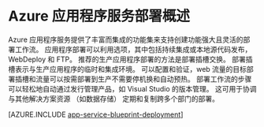 <properties
    pageTitle="部署到 Azure 应用程序服务的应用程序"
    description="了解如何部署应用程序到应用程序的服务工作"
    keywords="部署，部署的应用程序服务，azure 应用程序服务"
    services="app-service"
    documentationCenter=""
    authors="dariagrigoriu"
    manager="wpickett"
    editor=""/>

<tags
    ms.service="app-service"
    ms.workload="na"
    ms.tgt_pltfrm="na"
    ms.devlang="na"
    ms.topic="article"
    ms.date="02/09/2016"
    ms.author="dariagrigoriu"/>

# <a name="azure-app-service-deployment-overview"></a>Azure 应用程序服务部署概述

Azure 应用程序服务提供了丰富而集成的功能集来支持创建功能强大且灵活的部署工作流。 应用程序部署可以利用选项，其中包括持续集成或本地源代码发布，WebDeploy 和 FTP。 推荐的生产应用程序部署的方法是部署插槽交换。 部署插槽表示与生产应用程序的临时和集成环境。 可以配置和验证，web 流量的目标部署插槽和流量可以按需部署到生产不需要停机换和自动预热。 部署工作流的步骤可以轻松地自动通过发行管理产品，如 Visual Studio 的版本管理。 这可用于协调与其他解决方案资源 （如数据存储） 定期和复制跨多个部门的部署。 

[AZURE.INCLUDE [app-service-blueprint-deployment](../../includes/app-service-blueprint-deployment.md)]
